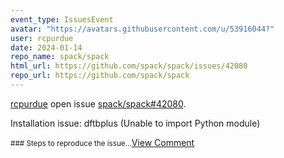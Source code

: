 ```yaml
---
event_type: IssuesEvent
avatar: "https://avatars.githubusercontent.com/u/53916044?"
user: rcpurdue
date: 2024-01-14
repo_name: spack/spack
html_url: https://github.com/spack/spack/issues/42080
repo_url: https://github.com/spack/spack
---
```


<a href='https://github.com/rcpurdue' target='_blank'>rcpurdue</a> open issue <a href='https://github.com/spack/spack/issues/42080' target='_blank'>spack/spack#42080</a>.

<p>Installation issue: dftbplus (Unable to import Python module)</p><small>### Steps to reproduce the issue...</small><a href='https://github.com/spack/spack/issues/42080' target='_blank'>View Comment</a>
